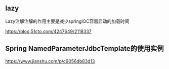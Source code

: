 
## lazy

Lazy注解注解的作用主要是减少springIOC容器启动的加载时间

https://blog.51cto.com/4247649/2118337

## Spring NamedParameterJdbcTemplate的使用实例
https://www.jianshu.com/p/c9056db83d13